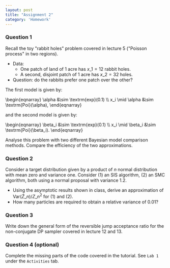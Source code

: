 ```yaml
---
layout: post
title: "Assignment 2"
category: 'Homework'
---
```



### Question 1

Recall the toy "rabbit holes" problem covered in lecture 5 ("Poisson process" in two regions).

- Data: 
  - One patch of land of 1 acre has $x\_1 = 12$ rabbit holes.
  - A second, disjoint patch of 1 acre has $x\_2 = 32$ holes.
- Question: do the rabbits prefer one patch over the other?

The first model is given by:

\\begin{eqnarray}
\alpha &\sim \textrm{exp}(0.1) \\\\
x\_i \mid \alpha &\sim \textrm{Poi}(\alpha),
\\end{eqnarray}

and the second model is given by:

\\begin{eqnarray}
\beta\_i &\sim \textrm{exp}(0.1) \\\\
x\_i \mid \beta\_i &\sim \textrm{Poi}(\beta\_i).
\\end{eqnarray}

Analyse this problem with two different Bayesian model comparison methods. Compare the efficiency of the two approximations.


### Question 2

Consider a target distribution given by a product of $n$ normal distribution with mean zero and variance one. Consider (1) an SIS algorithm, (2) an SMC algorithm, both using a normal proposal with variance $1.2$. 

- Using the asymptotic results shown in class, derive an approximation of $\textrm{Var}(\hat Z\_n)/Z\_n^2$ for (1) and (2). 
- How many particles are required to obtain a relative variance of $0.01$?


### Question 3

Write down the general form of the reversible jump acceptance ratio for the non-conjugate DP sampler covered in lecture 12 and 13.


### Question 4 (optional)

Complete the missing parts of the code covered in the tutorial. See ``Lab 1`` under the ``Activities`` tab.